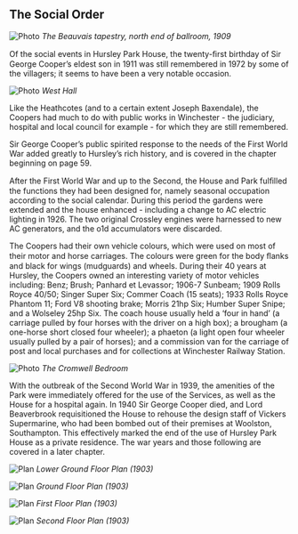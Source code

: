 ## The Social Order


![Photo](beauvais-tapestry-1909.jpg)
*The Beauvais tapestry, north end of ballroom, 1909*


Of the social events in Hursley Park House,
the twenty-ﬁrst birthday of Sir George
Cooper’s eldest son in 1911 was still
remembered in 1972 by some of the villagers;
it seems to have been a very notable occasion.


![Photo](west-hall.jpg)
*West Hall*


Like the Heathcotes (and to a certain extent
Joseph Baxendale), the Coopers had much to do
with public works in Winchester - the judiciary,
hospital and local council for example - for
which they are still remembered.

Sir George Cooper’s public spirited response
to the needs of the First World War added
greatly to Hursley’s rich history, and is
covered in the chapter beginning on page 59.

After the First World War and up to the
Second, the House and Park fulﬁlled the
functions they had been designed for, namely
seasonal occupation according to the social
calendar. During this period the gardens were
extended and the house enhanced - including
a change to AC electric lighting in 1926. The
two original Crossley engines were harnessed
to new AC generators, and the o1d
accumulators were discarded.

The Coopers had their own vehicle colours,
which were used on most of their motor and
horse carriages. The colours were green for
the body ﬂanks and black for wings
(mudguards) and wheels. During their 40
years at Hursley, the Coopers owned an
interesting variety of motor vehicles
including: Benz; Brush; Panhard et Levassor;
1906-7 Sunbeam; 1909 Rolls Royce 40/50;
Singer Super Six; Commer Coach (15 seats);
1933 Rolls Royce Phantom 11; Ford V8
shooting brake; Morris 21hp Six; Humber
Super Snipe; and a Wolseley 25hp Six. The
coach house usually held a ‘four in hand’ (a
carriage pulled by four horses with the driver
on a high box); a brougham (a one-horse short
closed four wheeler); a phaeton (a light open
four wheeler usually pulled by a pair of
horses); and a commission van for the carriage
of post and local purchases and for collections
at Winchester Railway Station.


![Photo](cromwell-bedroom.jpg)
*The Cromwell Bedroom*


With the outbreak of the Second World War in
1939, the amenities of the Park were
immediately offered for the use of the Services,
as well as the House for a hospital again. In
1940 Sir George Cooper died, and Lord
Beaverbrook requisitioned the House to rehouse
the design staff of Vickers Supermarine, who
had been bombed out of their premises at
Woolston, Southampton. This effectively
marked the end of the use of Hursley Park
House as a private residence. The war years
and those following are covered in a later
chapter.


![Plan](lg-floor-plan-1903.jpg)
*Lower Ground Floor Plan (1903)*


![Plan](ground-floor-plan-1903.jpg)
*Ground Floor Plan (1903)*


![Plan](first-floor-plan-1903.jpg)
*First Floor Plan (1903)*


![Plan](second-floor-plan-1903.jpg)
*Second Floor Plan (1903)*

